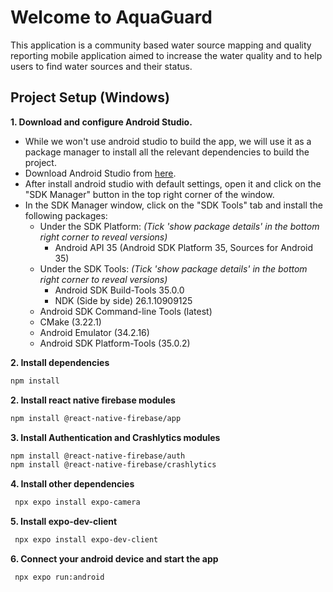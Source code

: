 # Welcome to AquaGuard

This application is a community based water source mapping and quality reporting mobile application aimed to increase
the water quality and to help users to find water sources and their status.

## Project Setup (Windows)

**1. Download and configure Android Studio.**

- While we won't use android studio to build the app, we will use it as a package manager to install all the relevant
  dependencies to build the project.
- Download Android Studio from [here](https://developer.android.com/studio).
- After install android studio with default settings, open it and click on the "SDK Manager" button in the top right
  corner of the window.
- In the SDK Manager window, click on the "SDK Tools" tab and install the following packages:
    - Under the SDK Platform: *(Tick 'show package details' in the bottom right corner to reveal versions)*
        - Android API 35 (Android SDK Platform 35, Sources for Android 35)
    - Under the SDK Tools: *(Tick 'show package details' in the bottom right corner to reveal versions)*
        - Android SDK Build-Tools 35.0.0
        - NDK (Side by side) 26.1.10909125
    - Android SDK Command-line Tools (latest)
    - CMake (3.22.1)
    - Android Emulator (34.2.16)
    - Android SDK Platform-Tools (35.0.2)

**2. Install dependencies**

   ```bash
   npm install
   ```

**2. Install react native firebase modules**

  ```bash
  npm install @react-native-firebase/app
  ```

**3. Install Authentication and Crashlytics modules**

  ```bash
  npm install @react-native-firebase/auth
  npm install @react-native-firebase/crashlytics
  ```

**4. Install other dependencies**

   ```bash
    npx expo install expo-camera
   ```

**5. Install expo-dev-client**

   ```bash
    npx expo install expo-dev-client
   ```

**6. Connect your android device and start the app**

   ```bash
    npx expo run:android
   ```

